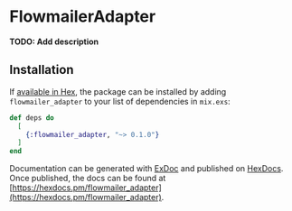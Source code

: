 # FlowmailerAdapter

**TODO: Add description**

## Installation

If [available in Hex](https://hex.pm/docs/publish), the package can be installed
by adding `flowmailer_adapter` to your list of dependencies in `mix.exs`:

```elixir
def deps do
  [
    {:flowmailer_adapter, "~> 0.1.0"}
  ]
end
```

Documentation can be generated with [ExDoc](https://github.com/elixir-lang/ex_doc)
and published on [HexDocs](https://hexdocs.pm). Once published, the docs can
be found at [https://hexdocs.pm/flowmailer_adapter](https://hexdocs.pm/flowmailer_adapter).

